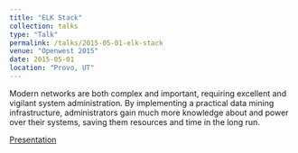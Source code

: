 ```yaml
---
title: "ELK Stack"
collection: talks
type: "Talk"
permalink: /talks/2015-05-01-elk-stack
venue: "Openwest 2015"
date: 2015-05-01
location: "Provo, UT"
---
```


Modern networks are both complex and important, requiring excellent and vigilant system administration. By implementing a practical data mining infrastructure, administrators gain much more knowledge about and power over their systems, saving them resources and time in the long run.

[Presentation](https://www.youtube.com/watch?v=VvwClYc5T9c&list=PL3BxNQ_BNBTvQxRA7evvP1QnyM77pYGPv&index=27)